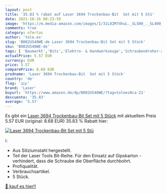 ```yaml
---
layout: post
title: '35.83 % rabat auf Laser 3694 Trockenbau-Bit  Set mit 5 Stü'
date: 2021-10-26 00:23:59
image: 'https://m.media-amazon.com/images/I/31L8ZM74huL._SL500_._SL400_.jpg'
comments: true
category: ofertas
author: 'tole.es'
slug: 'B002US40WE-de Laser 3694 Trockenbau-Bit Set mit 5 Stück'
sku: 'B002US40WE-de'
tags: [ 'Baumarkt','Bits','Elektro- & Handwerkzeuge','Schraubendreher-Zubehör','Zubehör für Elektrowerkzeuge','laser', ]
actualPrice: 5.57 EUR
currency: EUR
price: 5.57
comparePrice: 8.68 EUR
prodname: 'Laser 3694 Trockenbau-Bit  Set mit 5 Stück'
country: 'de'
flag: '🇩🇪'
brand: 'Laser'
buyurl: 'https://www.amazon.de/dp/B002US40WE/?tag=tolees0ca-21'
descuento: '35.83'
average: '5.57'
---
```


Es gibt ein [Laser 3694 Trockenbau-Bit  Set mit 5 Stück](https://www.amazon.de/dp/B002US40WE/?tag=tolees0ca-21) mit aktuellem Preis 5.57 EUR (original: 8.68 EUR) 35.83 % Rabatt hier:

[![Laser 3694 Trockenbau-Bit  Set mit 5 Stü](https://m.media-amazon.com/images/I/31L8ZM74huL._SL500_._SL400_.jpg)](https://www.amazon.de/dp/B002US40WE/?tag=tolees0ca-21)

ℹ️:

- Aus Siliziumstahl hergestellt.
- Teil der Laser Tools Bit-Reihe. Für den Einsatz auf Gipskarton - verhindert, dass die Schraube die Oberfläche durchbohrt.
- Profiqualität.
- Verbrauchsartikel.
- 5 Stück.

[🛒 kauf es hier!!](https://www.amazon.de/dp/B002US40WE/?tag=tolees0ca-21)
